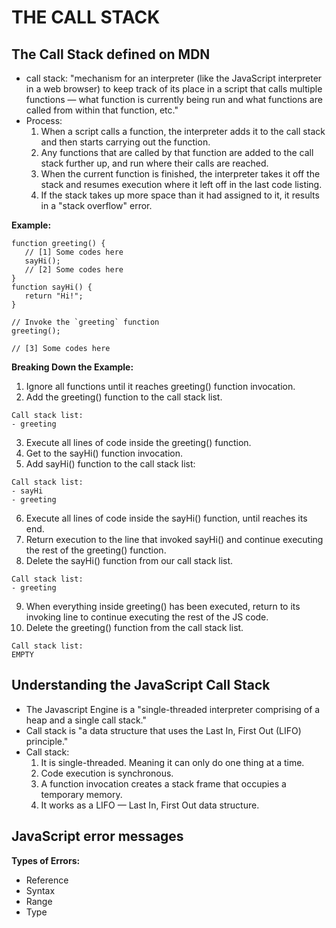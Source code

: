 # THE CALL STACK

## The Call Stack defined on MDN
- call stack: "mechanism for an interpreter (like the JavaScript interpreter in a web browser) to keep track of its place in a script that calls multiple functions — what function is currently being run and what functions are called from within that function, etc."
- Process:
  1. When a script calls a function, the interpreter adds it to the call stack and then starts carrying out the function.
  2. Any functions that are called by that function are added to the call stack further up, and run where their calls are reached.
  3. When the current function is finished, the interpreter takes it off the stack and resumes execution where it left off in the last code listing.
  4. If the stack takes up more space than it had assigned to it, it results in a "stack overflow" error.

**Example:**  
```
function greeting() {
   // [1] Some codes here
   sayHi();
   // [2] Some codes here
}
function sayHi() {
   return "Hi!";
}

// Invoke the `greeting` function
greeting();

// [3] Some codes here
```
**Breaking Down the Example:**
1. Ignore all functions until it reaches greeting() function invocation.
2. Add the greeting() function to the call stack list.
```
Call stack list:
- greeting
```
3. Execute all lines of code inside the greeting() function. 
4. Get to the sayHi() function invocation. 
5. Add sayHi() function to the call stack list:
```
Call stack list:
- sayHi
- greeting
```
6. Execute all lines of code inside the sayHi() function, until reaches its end. 
7. Return execution to the line that invoked sayHi() and continue executing the rest of the greeting() function.
8. Delete the sayHi() function from our call stack list.
```
Call stack list:
- greeting
```
9. When everything inside greeting() has been executed, return to its invoking line to continue executing the rest of the JS code. 
10. Delete the greeting() function from the call stack list.
```
Call stack list:
EMPTY
```

## Understanding the JavaScript Call Stack

- The Javascript Engine is a "single-threaded interpreter comprising of a heap and a single call stack."  
- Call stack is "a data structure that uses the Last In, First Out (LIFO) principle."
- Call stack:
    1. It is single-threaded. Meaning it can only do one thing at a time.
    2. Code execution is synchronous.
    3. A function invocation creates a stack frame that occupies a temporary memory.
    4. It works as a LIFO — Last In, First Out data structure.

## JavaScript error messages

**Types of Errors:**
- Reference
- Syntax
- Range
- Type

